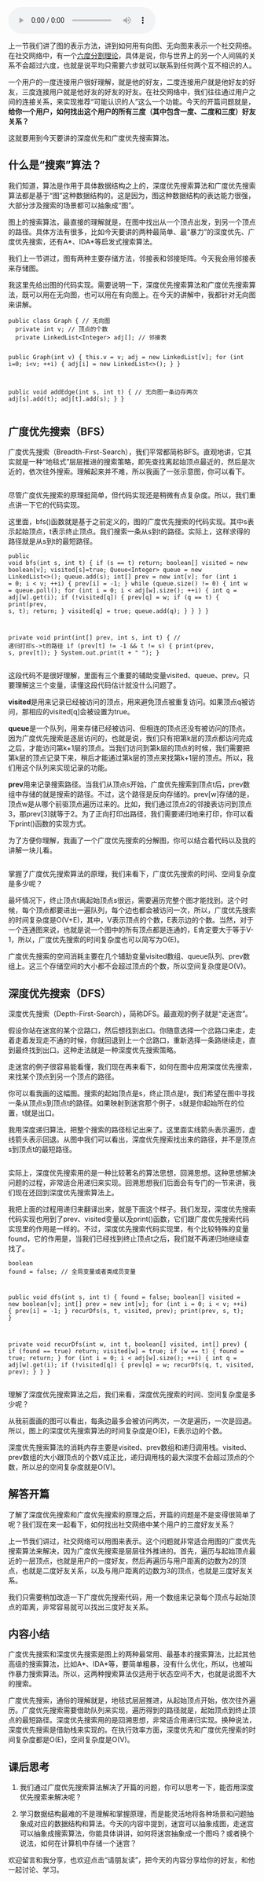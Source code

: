 <audio title="31 _ 深度和广度优先搜索：如何找出社交网络中的三度好友关系？" src="https://static001.geekbang.org/resource/audio/1e/dd/1ee276db3427735b231a2fe19e9537dd.mp3" controls="controls"></audio> 
<p>上一节我们讲了图的表示方法，讲到如何用有向图、无向图来表示一个社交网络。在社交网络中，有一个<a href="https://zh.wikipedia.org/wiki/%E5%85%AD%E5%BA%A6%E5%88%86%E9%9A%94%E7%90%86%E8%AE%BA">六度分割理论</a>，具体是说，你与世界上的另一个人间隔的关系不会超过六度，也就是说平均只需要六步就可以联系到任何两个互不相识的人。</p><p>一个用户的一度连接用户很好理解，就是他的好友，二度连接用户就是他好友的好友，三度连接用户就是他好友的好友的好友。在社交网络中，我们往往通过用户之间的连接关系，来实现推荐“可能认识的人”这么一个功能。今天的开篇问题就是，<strong><span class="orange">给你一个用户，如何找出这个用户的所有三度（其中包含一度、二度和三度）好友关系？</span></strong></p><p>这就要用到今天要讲的深度优先和广度优先搜索算法。</p><h2>什么是“搜索”算法？</h2><p>我们知道，算法是作用于具体数据结构之上的，深度优先搜索算法和广度优先搜索算法都是基于“图”这种数据结构的。这是因为，图这种数据结构的表达能力很强，大部分涉及搜索的场景都可以抽象成“图”。</p><p>图上的搜索算法，最直接的理解就是，在图中找出从一个顶点出发，到另一个顶点的路径。具体方法有很多，比如今天要讲的两种最简单、最“暴力”的深度优先、广度优先搜索，还有A*、IDA*等启发式搜索算法。</p><p>我们上一节讲过，图有两种主要存储方法，邻接表和邻接矩阵。今天我会用邻接表来存储图。</p><!-- [[[read_end]]] --><p>我这里先给出图的代码实现。需要说明一下，深度优先搜索算法和广度优先搜索算法，既可以用在无向图，也可以用在有向图上。在今天的讲解中，我都针对无向图来讲解。</p><pre><code>public class Graph { // 无向图
  private int v; // 顶点的个数
  private LinkedList&lt;Integer&gt; adj[]; // 邻接表

  public Graph(int v) {
    this.v = v;
    adj = new LinkedList[v];
    for (int i=0; i&lt;v; ++i) {
      adj[i] = new LinkedList&lt;&gt;();
    }
  }

  public void addEdge(int s, int t) { // 无向图一条边存两次
    adj[s].add(t);
    adj[t].add(s);
  }
}
</code></pre><h2>广度优先搜索（BFS）</h2><p>广度优先搜索（Breadth-First-Search），我们平常都简称BFS。直观地讲，它其实就是一种“地毯式”层层推进的搜索策略，即先查找离起始顶点最近的，然后是次近的，依次往外搜索。理解起来并不难，所以我画了一张示意图，你可以看下。</p><p><img src="https://static001.geekbang.org/resource/image/00/ea/002e9e54fb0d4dbf5462226d946fa1ea.jpg?wh=1142*759" alt=""></p><p>尽管广度优先搜索的原理挺简单，但代码实现还是稍微有点复杂度。所以，我们重点讲一下它的代码实现。</p><p>这里面，bfs()函数就是基于之前定义的，图的广度优先搜索的代码实现。其中s表示起始顶点，t表示终止顶点。我们搜索一条从s到t的路径。实际上，这样求得的路径就是从s到t的最短路径。</p><pre><code>public void bfs(int s, int t) {
  if (s == t) return;
  boolean[] visited = new boolean[v];
  visited[s]=true;
  Queue&lt;Integer&gt; queue = new LinkedList&lt;&gt;();
  queue.add(s);
  int[] prev = new int[v];
  for (int i = 0; i &lt; v; ++i) {
    prev[i] = -1;
  }
  while (queue.size() != 0) {
    int w = queue.poll();
   for (int i = 0; i &lt; adj[w].size(); ++i) {
      int q = adj[w].get(i);
      if (!visited[q]) {
        prev[q] = w;
        if (q == t) {
          print(prev, s, t);
          return;
        }
        visited[q] = true;
        queue.add(q);
      }
    }
  }
}

private void print(int[] prev, int s, int t) { // 递归打印s-&gt;t的路径
  if (prev[t] != -1 &amp;&amp; t != s) {
    print(prev, s, prev[t]);
  }
  System.out.print(t + &quot; &quot;);
}
</code></pre><p>这段代码不是很好理解，里面有三个重要的辅助变量visited、queue、prev。只要理解这三个变量，读懂这段代码估计就没什么问题了。</p><p><strong>visited</strong>是用来记录已经被访问的顶点，用来避免顶点被重复访问。如果顶点q被访问，那相应的visited[q]会被设置为true。</p><p><strong>queue</strong>是一个队列，用来存储已经被访问、但相连的顶点还没有被访问的顶点。因为广度优先搜索是逐层访问的，也就是说，我们只有把第k层的顶点都访问完成之后，才能访问第k+1层的顶点。当我们访问到第k层的顶点的时候，我们需要把第k层的顶点记录下来，稍后才能通过第k层的顶点来找第k+1层的顶点。所以，我们用这个队列来实现记录的功能。</p><p><strong>prev</strong>用来记录搜索路径。当我们从顶点s开始，广度优先搜索到顶点t后，prev数组中存储的就是搜索的路径。不过，这个路径是反向存储的。prev[w]存储的是，顶点w是从哪个前驱顶点遍历过来的。比如，我们通过顶点2的邻接表访问到顶点3，那prev[3]就等于2。为了正向打印出路径，我们需要递归地来打印，你可以看下print()函数的实现方式。</p><p>为了方便你理解，我画了一个广度优先搜索的分解图，你可以结合着代码以及我的讲解一块儿看。</p><p><img src="https://static001.geekbang.org/resource/image/4f/3a/4fea8c4505b342cfaf8cb0a93a65503a.jpg?wh=1142*653" alt=""><img src="https://static001.geekbang.org/resource/image/ea/23/ea00f376d445225a304de4531dd82723.jpg?wh=1142*641" alt=""><img src="https://static001.geekbang.org/resource/image/4c/39/4cd192d4c220cc9ac8049fd3547dba39.jpg?wh=1142*636" alt=""></p><p>掌握了广度优先搜索算法的原理，我们来看下，广度优先搜索的时间、空间复杂度是多少呢？</p><p>最坏情况下，终止顶点t离起始顶点s很远，需要遍历完整个图才能找到。这个时候，每个顶点都要进出一遍队列，每个边也都会被访问一次，所以，广度优先搜索的时间复杂度是O(V+E)，其中，V表示顶点的个数，E表示边的个数。当然，对于一个连通图来说，也就是说一个图中的所有顶点都是连通的，E肯定要大于等于V-1，所以，广度优先搜索的时间复杂度也可以简写为O(E)。</p><p>广度优先搜索的空间消耗主要在几个辅助变量visited数组、queue队列、prev数组上。这三个存储空间的大小都不会超过顶点的个数，所以空间复杂度是O(V)。</p><h2>深度优先搜索（DFS）</h2><p>深度优先搜索（Depth-First-Search），简称DFS。最直观的例子就是“走迷宫”。</p><p>假设你站在迷宫的某个岔路口，然后想找到出口。你随意选择一个岔路口来走，走着走着发现走不通的时候，你就回退到上一个岔路口，重新选择一条路继续走，直到最终找到出口。这种走法就是一种深度优先搜索策略。</p><p>走迷宫的例子很容易能看懂，我们现在再来看下，如何在图中应用深度优先搜索，来找某个顶点到另一个顶点的路径。</p><p>你可以看我画的这幅图。搜索的起始顶点是s，终止顶点是t，我们希望在图中寻找一条从顶点s到顶点t的路径。如果映射到迷宫那个例子，s就是你起始所在的位置，t就是出口。</p><p>我用深度递归算法，把整个搜索的路径标记出来了。这里面实线箭头表示遍历，虚线箭头表示回退。从图中我们可以看出，深度优先搜索找出来的路径，并不是顶点s到顶点t的最短路径。</p><p><img src="https://static001.geekbang.org/resource/image/87/85/8778201ce6ff7037c0b3f26b83efba85.jpg?wh=1142*554" alt=""></p><p>实际上，深度优先搜索用的是一种比较著名的算法思想，回溯思想。这种思想解决问题的过程，非常适合用递归来实现。回溯思想我们后面会有专门的一节来讲，我们现在还回到深度优先搜索算法上。</p><p>我把上面的过程用递归来翻译出来，就是下面这个样子。我们发现，深度优先搜索代码实现也用到了prev、visited变量以及print()函数，它们跟广度优先搜索代码实现里的作用是一样的。不过，深度优先搜索代码实现里，有个比较特殊的变量found，它的作用是，当我们已经找到终止顶点t之后，我们就不再递归地继续查找了。</p><pre><code>boolean found = false; // 全局变量或者类成员变量

public void dfs(int s, int t) {
  found = false;
  boolean[] visited = new boolean[v];
  int[] prev = new int[v];
  for (int i = 0; i &lt; v; ++i) {
    prev[i] = -1;
  }
  recurDfs(s, t, visited, prev);
  print(prev, s, t);
}

private void recurDfs(int w, int t, boolean[] visited, int[] prev) {
  if (found == true) return;
  visited[w] = true;
  if (w == t) {
    found = true;
    return;
  }
  for (int i = 0; i &lt; adj[w].size(); ++i) {
    int q = adj[w].get(i);
    if (!visited[q]) {
      prev[q] = w;
      recurDfs(q, t, visited, prev);
    }
  }
}
</code></pre><p>理解了深度优先搜索算法之后，我们来看，深度优先搜索的时间、空间复杂度是多少呢？</p><p>从我前面画的图可以看出，每条边最多会被访问两次，一次是遍历，一次是回退。所以，图上的深度优先搜索算法的时间复杂度是O(E)，E表示边的个数。</p><p>深度优先搜索算法的消耗内存主要是visited、prev数组和递归调用栈。visited、prev数组的大小跟顶点的个数V成正比，递归调用栈的最大深度不会超过顶点的个数，所以总的空间复杂度就是O(V)。</p><h2>解答开篇</h2><p>了解了深度优先搜索和广度优先搜索的原理之后，开篇的问题是不是变得很简单了呢？我们现在来一起看下，如何找出社交网络中某个用户的三度好友关系？</p><p>上一节我们讲过，社交网络可以用图来表示。这个问题就非常适合用图的广度优先搜索算法来解决，因为广度优先搜索是层层往外推进的。首先，遍历与起始顶点最近的一层顶点，也就是用户的一度好友，然后再遍历与用户距离的边数为2的顶点，也就是二度好友关系，以及与用户距离的边数为3的顶点，也就是三度好友关系。</p><p>我们只需要稍加改造一下广度优先搜索代码，用一个数组来记录每个顶点与起始顶点的距离，非常容易就可以找出三度好友关系。</p><h2>内容小结</h2><p>广度优先搜索和深度优先搜索是图上的两种最常用、最基本的搜索算法，比起其他高级的搜索算法，比如A*、IDA*等，要简单粗暴，没有什么优化，所以，也被叫作暴力搜索算法。所以，这两种搜索算法仅适用于状态空间不大，也就是说图不大的搜索。</p><p>广度优先搜索，通俗的理解就是，地毯式层层推进，从起始顶点开始，依次往外遍历。广度优先搜索需要借助队列来实现，遍历得到的路径就是，起始顶点到终止顶点的最短路径。深度优先搜索用的是回溯思想，非常适合用递归实现。换种说法，深度优先搜索是借助栈来实现的。在执行效率方面，深度优先和广度优先搜索的时间复杂度都是O(E)，空间复杂度是O(V)。</p><h2>课后思考</h2><ol>
<li>
<p>我们通过广度优先搜索算法解决了开篇的问题，你可以思考一下，能否用深度优先搜索来解决呢？</p>
</li>
<li>
<p>学习数据结构最难的不是理解和掌握原理，而是能灵活地将各种场景和问题抽象成对应的数据结构和算法。今天的内容中提到，迷宫可以抽象成图，走迷宫可以抽象成搜索算法，你能具体讲讲，如何将迷宫抽象成一个图吗？或者换个说法，如何在计算机中存储一个迷宫？</p>
</li>
</ol><p>欢迎留言和我分享，也欢迎点击“<span class="orange">请朋友读</span>”，把今天的内容分享给你的好友，和他一起讨论、学习。</p>